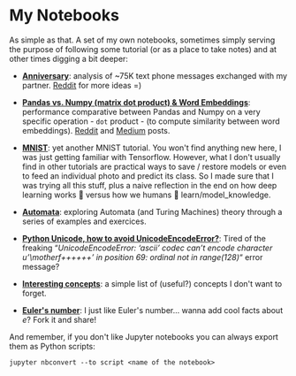 # My Notebooks

As simple as that. A set of my own notebooks, sometimes simply serving the purpose of following some tutorial (or as a place to take notes) and at other times digging a bit deeper:

* [__Anniversary__](anniversary/anniversary.ipynb): analysis of ~75K text phone messages exchanged with my partner. [Reddit](https://www.reddit.com/r/datascience/comments/7v4r0l/i_analyzed_75k_text_phone_messages_exchanged_with/) for more ideas =)   

* [__Pandas vs. Numpy (matrix dot product) & Word Embeddings__](pandas_vs_numpy/pandas_vs_numpy.ipynb): performance comparative between Pandas and Numpy on a very specific operation - `dot` product - (to compute similarity between word embeddings). [Reddit](https://www.reddit.com/r/datascience/comments/85okdr/pandas_vs_numpy_my_personal_quest_with_graphs_and/) and [Medium](https://medium.com/@guiem/pandas-vs-numpy-test-it-yourself-10ac834e4d1e) posts.

* [__MNIST__](tensorflow_and_deeplearning/mnist.ipynb): yet another MNIST tutorial. You won't find anything new here, I was just getting familiar with Tensorflow. However, what I don't usually find in other tutorials are practical ways to save / restore models or even to feed an individual photo and predict its class. So I made sure that I was trying all this stuff, plus a naive reflection in the end on how deep learning works 🤖 versus how we humans 👴 learn/model_knowledge.

* [__Automata__](automata): exploring Automata (and Turing Machines) theory through a series of examples and exercices.

* [__Python Unicode, how to avoid UnicodeEncodeError?__](python_unicode.ipynb): Tired of the freaking “*UnicodeEncodeError: ‘ascii’ codec can’t encode character u’\motherf++++++’ in position 69: ordinal not in range(128)*“ error message?

* [__Interesting concepts__](concepts.ipynb): a simple list of (useful?) concepts I don't want to forget. 

* [__Euler's number__](eulers_number.ipynb): I just like Euler's number... wanna add cool facts about _e_? Fork it and share!

And remember, if you don't like Jupyter notebooks you can always export them as Python scripts:

```
jupyter nbconvert --to script <name of the notebook>
```

